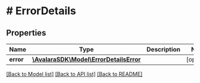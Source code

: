 # # ErrorDetails

## Properties

Name | Type | Description | Notes
------------ | ------------- | ------------- | -------------
**error** | [**\AvalaraSDK\Model\ErrorDetailsError**](ErrorDetailsError.md) |  | [optional]

[[Back to Model list]](../../README.md#models) [[Back to API list]](../../README.md#endpoints) [[Back to README]](../../README.md)
